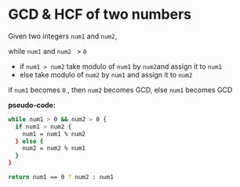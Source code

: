 # GCD & HCF of two numbers

Given two integers `num1` and `num2`,

while `num1` and `num2 ` > `0`

- if `num1 > num2` take modulo of `num1` by `num2`and assign it to `num1`
- else take modulo of `num2` by `num1` and assign it to `num2`

if `num1` becomes `0` , then `num2` becomes GCD, else `num1` becomes GCD

**pseudo-code:**

```bash
while num1 > 0 && num2 > 0 {
  if num1 > num2 {
    num1 = num1 % num2
  } else {
    num2 = num2 % num1
  }
}

return num1 == 0 ? num2 : num1
```
